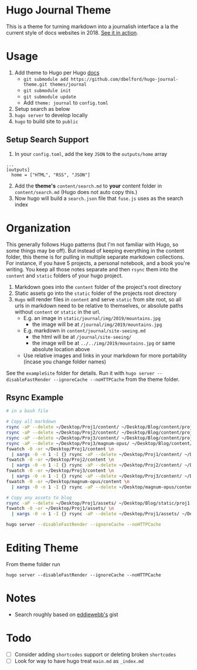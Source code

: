 # Hugo Journal Theme

This is a theme for turning markdown into a journalish interface
a la the current style of docs websites in 2018. [See it in action](https://journal.dbelford.com).

# Usage

1. Add theme to Hugo per Hugo [docs](https://gohugo.io/themes/installing-and-using-themes/)
   - `git submodule add https://github.com/dbelford/hugo-journal-theme.git themes/journal`
   - `git submodule init`
   - `git submodule update`
   - Add `theme: journal` to `config.toml`
2. Setup search as below
3. `hugo server` to develop locally
4. `hugo` to build site to `public`

## Setup Search Support

1. In your `config.toml`, add the key `JSON` to the `outputs/home` array
```
...
[outputs]
  home = ["HTML", "RSS", "JSON"]
```
2. Add the **theme's** `content/search.md` to **your** content folder in `content/search.md` (Hugo does not auto copy this.)
3. Now hugo will build a `search.json` file that `fuse.js` uses as the search index


# Organization

This generally follows Hugo patterns (but I'm not familiar with Hugo, so some things may be off). But instead of keeping everything in the content folder, this theme is for pulling in multiple separate markdown collections. For
instance, if you have 5 projects, a personal notebook, and a book you're writing. You keep all those notes
separate and then `rsync` them into the `content` and `static` folders of your hugo project.

1. Markdown goes into the `content` folder of the project's root directory
2. Static assets go into the `static` folder of the projects root directory
3. `Hugo` will render files in `content` and serve `static` from site root, so all urls in markdown
   need to be relative to themselves, or absolute paths without `content` or `static` in the url.
   - E.g. an image in `static/journal/img/2019/mountains.jpg` 
     - the image will be at `/journal/img/2019/mountains.jpg` 
   - E.g. markdown in `content/journal/site-seeing.md` 
     - the html will be at `/journal/site-seeing/`
     - the image will be at `../../img/2019/mountains.jpg` or same absolute location above
   - Use relative images and links in your markdown for more portability (incase you change folder names)

See the `exampleSite` folder for details. Run it with `hugo server --disableFastRender --ignoreCache --noHTTPCache`
from the theme folder.

## Rsync Example

```bash
# in a bash file

# Copy all markdown
rsync -aP --delete ~/Desktop/Proj1/content/ ~/Desktop/Blog/content/proj1
rsync -aP --delete ~/Desktop/Proj2/content/ ~/Desktop/Blog/content/proj2
rsync -aP --delete ~/Desktop/Proj3/content/ ~/Desktop/Blog/content/proj3
rsync -aP --delete ~/Desktop/Proj3/magnum-opus/ ~/Desktop/Blog/content/magnum-opus
fswatch -0 -or ~/Desktop/Proj1/content \n
  | xargs -0 -n 1 -I {} rsync -aP --delete ~/Desktop/Proj1/content/ ~/Desktop/Blog/content/proj1 &
fswatch -0 -or ~/Desktop/Proj2/content \n
  | xargs -0 -n 1 -I {} rsync -aP --delete ~/Desktop/Proj2/content/ ~/Desktop/Blog/content/proj2 &
fswatch -0 -or ~/Desktop/Proj3/content \n
  | xargs -0 -n 1 -I {} rsync -aP --delete ~/Desktop/Proj3/content/ ~/Desktop/Blog/content/proj3 &
fswatch -0 -or ~/Desktop/magnum-opus/content \n
  | xargs -0 -n 1 -I {} rsync -aP --delete ~/Desktop/magnum-opus/content/ ~/Desktop/Blog/content/magnum-opus &

# Copy any assets to blog
rsync -aP --delete ~/Desktop/Proj1/assets/ ~/Desktop/Blog/static/proj1
fswatch -0 -or ~/Desktop/Proj1/assets/ \n
  | xargs -0 -n 1 -I {} rsync -aP --delete ~/Desktop/Proj1/assets/ ~/Desktop/Blog/static/Proj1 &

hugo server --disableFastRender --ignoreCache --noHTTPCache
```

# Editing Theme

From theme folder run

`hugo server --disableFastRender --ignoreCache --noHTTPCache`

# Notes

- Search roughly based on [eddiewebb's](https://gist.github.com/eddiewebb/735feb48f50f0ddd65ae5606a1cb41ae) gist

# Todo

- [ ] Consider adding `shortcodes` support or deleting broken `shortcodes`
- [ ] Look for way to have hugo treat `main.md` as `_index.md`